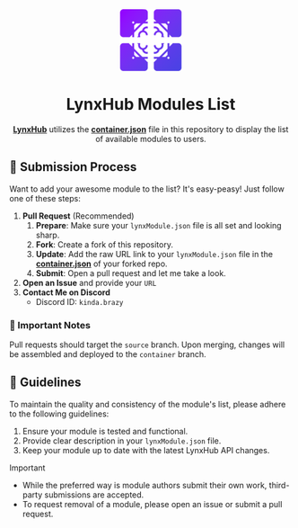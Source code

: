 <div align="center">

<img height="110" src="lynxhub_icon.png">

# LynxHub Modules List

**[LynxHub](https://github.com/KindaBrazy/LynxHub)** utilizes the **[container.json](./container.json)** file in this
repository to display the list of available modules to users.

</div>

## 🚀 Submission Process

Want to add your awesome module to the list? It's easy-peasy! Just follow one of these steps:

1. **Pull Request** (Recommended)
    1. **Prepare**: Make sure your `lynxModule.json` file is all set and looking sharp.
    2. **Fork**: Create a fork of this repository.
    3. **Update**: Add the raw URL link to your `lynxModule.json` file in the **[container.json](./container.json)**
       of your
       forked repo.
    4. **Submit**: Open a pull request and let me take a look.
2. **Open an Issue** and provide your `URL`
3. **Contact Me on Discord**
    - Discord ID: `kinda.brazy`

### 📢 Important Notes

Pull requests should target the `source` branch. Upon merging, changes will be assembled and deployed to
the `container` branch.

## 🌟 Guidelines

To maintain the quality and consistency of the module's list, please adhere to the following guidelines:

1. Ensure your module is tested and functional.
2. Provide clear description in your `lynxModule.json` file.
3. Keep your module up to date with the latest LynxHub API changes.

> [!IMPORTANT]
>
> - While the preferred way is module authors submit their own work, third-party submissions are accepted.
> - To request removal of a module, please open an issue or submit a pull request.